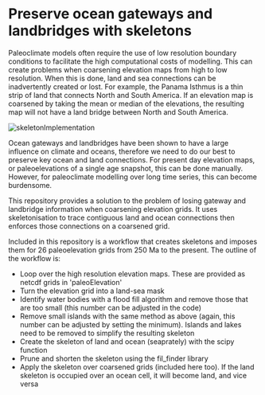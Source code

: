 # Preserve ocean gateways and landbridges with skeletons

Paleoclimate models often require the use of low resolution boundary conditions to facilitate the high computational costs of modelling. This can create problems when coarsening elevation maps from high to low resolution. When this is done, land and sea connections can be inadvertently created or lost. For example, the Panama Isthmus is a thin strip of land that connects North and South America. If an elevation map is coarsened by taking the mean or median of the elevations, the resulting map will not have a land bridge between North and South America. 

![skeletonImplementation](https://github.com/JonathonLeonard/ocean-Gateways/blob3c60b4bf007917190fdf9729bed85c55707cfff7/skeletenImplementation.png)

Ocean gateways and landbridges have been shown to have a large influence on climate and oceans, therefore we need to do our best to preserve key ocean and land connections. For present day elevation maps, or paleoelevations of a single age snapshot, this can be done manually. However, for paleoclimate modelling over long time series, this can become burdensome. 

This repository provides a solution to the problem of losing gateway and landbridge information when coarsening elevation grids. It uses skeletonisation to trace contiguous land and ocean connections then enforces those connections on a coarsened grid.

Included in this repository is a workflow that creates skeletons and imposes them for 26 paleoelevation grids from 250 Ma to the present. The outline of the workflow is:

* Loop over the high resolution elevation maps. These are provided as netcdf grids in 'paleoElevation'
* Turn the elevation grid into a land-sea mask
* Identify water bodies with a flood fill algorithm and remove those that are too small (this number can be adjusted in the code)
* Remove small islands with the same method as above (again, this number can be adjusted by setting the minimum). Islands and lakes need to be removed to simplify the resulting skeleton
* Create the skeleton of land and ocean (seaprately) with the scipy function
* Prune and shorten the skeleton using the fil_finder library
* Apply the skeleton over coarsened grids (included here too). If the land skeleton is occupied over an ocean cell, it will become land, and vice versa